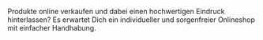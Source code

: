 Produkte online verkaufen und dabei einen hochwertigen Eindruck hinterlassen? Es erwartet Dich ein individueller und sorgenfreier Onlineshop mit einfacher Handhabung.